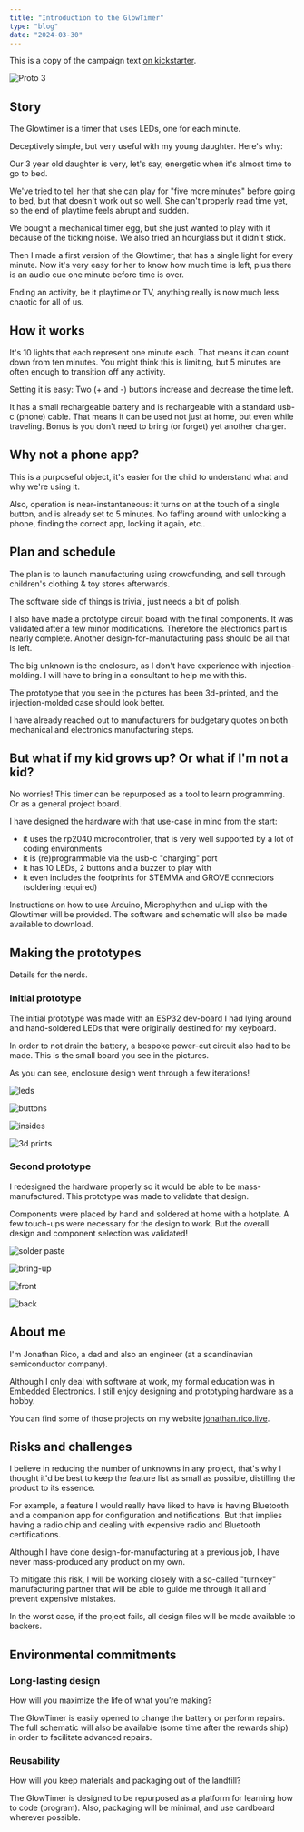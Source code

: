 ```yaml
---
title: "Introduction to the GlowTimer"
type: "blog"
date: "2024-03-30"
---
```


This is a copy of the campaign text [on kickstarter](https://www.kickstarter.com/projects/jonmrico/glowtimer-timekeeping-for-small-humans).

<!--more-->

![Proto 3](img/proto3-front1.JPG)

## Story

The Glowtimer is a timer that uses LEDs, one for each minute.

Deceptively simple, but very useful with my young daughter. Here's why:

Our 3 year old daughter is very, let's say, energetic when it's almost time to go to bed.

We've tried to tell her that she can play for "five more minutes" before going to bed, but that doesn't work out so well.
She can't properly read time yet, so the end of playtime feels abrupt and sudden.

We bought a mechanical timer egg, but she just wanted to play with it because of the ticking noise. We also tried an hourglass but it didn't stick.

Then I made a first version of the Glowtimer, that has a single light for every minute.
Now it's very easy for her to know how much time is left, plus there is an audio cue one minute before time is over.

Ending an activity, be it playtime or TV, anything really is now much less chaotic for all of us.

## How it works

It's 10 lights that each represent one minute each. That means it can count down from ten minutes. You might think this is limiting, but 5 minutes are often enough to transition off any activity.

Setting it is easy: Two (+ and -) buttons increase and decrease the time left.

It has a small rechargeable battery and is rechargeable with a standard usb-c (phone) cable. That means it can be used not just at home, but even while traveling. Bonus is you don't need to bring (or forget) yet another charger.

## Why not a phone app?

This is a purposeful object, it's easier for the child to understand what and why we're using it.

Also, operation is near-instantaneous: it turns on at the touch of a single button, and is already set to 5 minutes. No faffing around with unlocking a phone, finding the correct app, locking it again, etc..

## Plan and schedule

The plan is to launch manufacturing using crowdfunding, and sell through children's clothing & toy stores afterwards.

The software side of things is trivial, just needs a bit of polish.

I also have made a prototype circuit board with the final components. It was validated after a few minor modifications. 
Therefore the electronics part is nearly complete. Another design-for-manufacturing pass should be all that is left.

The big unknown is the enclosure, as I don't have experience with injection-molding. I will have to bring in a consultant to help me with this.

The prototype that you see in the pictures has been 3d-printed, and the injection-molded case should look better.

I have already reached out to manufacturers for budgetary quotes on both mechanical and electronics manufacturing steps.

## But what if my kid grows up? Or what if I'm not a kid?

No worries!
This timer can be repurposed as a tool to learn programming. Or as a general project board.

I have designed the hardware with that use-case in mind from the start: 
- it uses the rp2040 microcontroller, that is very well supported by a lot of coding environments
- it is (re)programmable via the usb-c "charging" port
- it has 10 LEDs, 2 buttons and a buzzer to play with
- it even includes the footprints for STEMMA and GROVE connectors (soldering required)

Instructions on how to use Arduino, Microphython and uLisp with the Glowtimer will be provided.
The software and schematic will also be made available to download.

## Making the prototypes

Details for the nerds.

### Initial prototype

The initial prototype was made with an ESP32 dev-board I had lying around and hand-soldered LEDs that were originally destined for my keyboard.

In order to not drain the battery, a bespoke power-cut circuit also had to be made. This is the small board you see in the pictures. 

As you can see, enclosure design went through a few iterations!

![leds](img/proto-led.JPG)

![buttons](img/proto-buttons.jpg)

![insides](img/proto-insides.JPG)

![3d prints](img/3d-prints.JPG)

### Second prototype

I redesigned the hardware properly so it would be able to be mass-manufactured. This prototype was made to validate that design.

Components were placed by hand and soldered at home with a hotplate.
A few touch-ups were necessary for the design to work. But the overall design and component selection was validated!

![solder paste](img/pasting.jpg)

![bring-up](img/proto2-bringup.jpg)

![front](img/proto3-front2.JPG)

![back](img/proto3-back.JPG)

## About me

I'm Jonathan Rico, a dad and also an engineer (at a scandinavian semiconductor company).

Although I only deal with software at work, my formal education was in Embedded Electronics. I still enjoy designing and prototyping hardware as a hobby.

You can find some of those projects on my website [jonathan.rico.live](https://jonathan.rico.live/projects/list).

## Risks and challenges

I believe in reducing the number of unknowns in any project, that's why I thought it'd be best to keep the feature list as small as possible, distilling the product to its essence.

For example, a feature I would really have liked to have is having Bluetooth and a companion app for configuration and notifications.
But that implies having a radio chip and dealing with expensive radio and Bluetooth certifications. 

Although I have done design-for-manufacturing at a previous job, I have never mass-produced any product on my own.

To mitigate this risk, I will be working closely with a so-called "turnkey" manufacturing partner that will be able to guide me through it all and prevent expensive mistakes.

In the worst case, if the project fails, all design files will be made available to backers.

## Environmental commitments

### Long-lasting design

How will you maximize the life of what you’re making?

The GlowTimer is easily opened to change the battery or perform repairs. The full schematic will also be available (some time after the rewards ship) in order to facilitate advanced repairs.

### Reusability

How will you keep materials and packaging out of the landfill?

The GlowTimer is designed to be repurposed as a platform for learning how to code (program). 
Also, packaging will be minimal, and use cardboard wherever possible.
